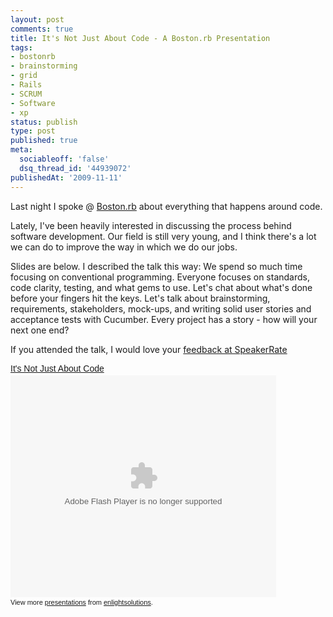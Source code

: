 ```yaml
---
layout: post
comments: true
title: It's Not Just About Code - A Boston.rb Presentation
tags:
- bostonrb
- brainstorming
- grid
- Rails
- SCRUM
- Software
- xp
status: publish
type: post
published: true
meta:
  sociableoff: 'false'
  dsq_thread_id: '44939072'
publishedAt: '2009-11-11'
---
```


Last night I spoke @ [Boston.rb](http://bostonrb.org) about everything that happens around code.

Lately, I've been heavily interested in discussing the process behind software development. Our field is still very young, and I think there's a lot we can do to improve the way in which we do our jobs.

Slides are below. I described the talk this way: We spend so much time focusing on conventional programming. Everyone focuses on standards, code clarity, testing, and what gems to use. Let's chat about what's done before your fingers hit the keys. Let's talk about brainstorming, requirements, stakeholders, mock-ups, and writing solid user stories and acceptance tests with Cucumber. Every project has a story - how will your next one end?

If you attended the talk, I would love your [feedback at SpeakerRate](http://speakerrate.com/talks/1781-it-s-not-just-about-code-boston-rb)

<div style="width:425px;text-align:left" id="__ss_2475602"><a style="font:14px Helvetica,Arial,Sans-serif;display:block;margin:12px 0 3px 0;text-decoration:underline;" href="http://www.slideshare.net/enlightsolutions/its-not-just-about-code" title="It&#39;s Not Just About Code">It&#39;s Not Just About Code</a><object style="margin:0px" width="425" height="355"><param name="movie" value="http://static.slidesharecdn.com/swf/ssplayer2.swf?doc=theprocess-091111103445-phpapp01&rel=0&stripped_title=its-not-just-about-code" /><param name="allowFullScreen" value="true"/><param name="allowScriptAccess" value="always"/><embed src="http://static.slidesharecdn.com/swf/ssplayer2.swf?doc=theprocess-091111103445-phpapp01&rel=0&stripped_title=its-not-just-about-code" type="application/x-shockwave-flash" allowscriptaccess="always" allowfullscreen="true" width="425" height="355"></embed></object><div style="font-size:11px;font-family:tahoma,arial;height:26px;padding-top:2px;">View more <a style="text-decoration:underline;" href="http://www.slideshare.net/">presentations</a> from <a style="text-decoration:underline;" href="http://www.slideshare.net/enlightsolutions">enlightsolutions</a>.</div></div>

